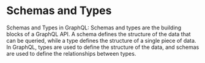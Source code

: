 # Schemas and Types

Schemas and Types in GraphQL: Schemas and types are the building blocks of a GraphQL API. A schema defines the structure of the data that can be queried, while a type defines the structure of a single piece of data. In GraphQL, types are used to define the structure of the data, and schemas are used to define the relationships between types. 

